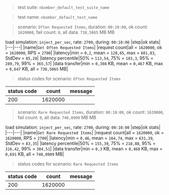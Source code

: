 > test suite: `nbomber_default_test_suite_name`

> test name: `nbomber_default_test_name`

> scenario: `Often Requested Items`, duration: `00:10:00`, ok count: `1620000`, fail count: `0`, all data: `738,5065` MB MB

load simulation: `inject_per_sec`, rate: `2700`, during: `00:10:00`
|step|ok stats|
|---|---|
|name|`Get Often Requested Items`|
|request count|all = `1620000`, ok = `1620000`, RPS = `2700`|
|latency|min = `0,2`, mean = `128,65`, max = `681,83`, StdDev = `85,28`|
|latency percentile|50% = `113,54`, 75% = `183,3`, 95% = `289,79`, 99% = `365,57`|
|data transfer|min = `0,308` KB, mean = `0,467` KB, max = `0,647` KB, all = `738,5065` MB|
> status codes for scenario: `Often Requested Items`

|status code|count|message|
|---|---|---|
|200|1620000||

> scenario: `Rare Requested Items`, duration: `00:10:00`, ok count: `1620000`, fail count: `0`, all data: `740,0909` MB MB

load simulation: `inject_per_sec`, rate: `2700`, during: `00:10:00`
|step|ok stats|
|---|---|
|name|`Get Rare Requested Items`|
|request count|all = `1620000`, ok = `1620000`, RPS = `2700`|
|latency|min = `0,46`, mean = `164,74`, max = `631,39`, StdDev = `83,35`|
|latency percentile|50% = `155,39`, 75% = `218,88`, 95% = `316,42`, 99% = `384,51`|
|data transfer|min = `0,3` KB, mean = `0,468` KB, max = `0,691` KB, all = `740,0909` MB|
> status codes for scenario: `Rare Requested Items`

|status code|count|message|
|---|---|---|
|200|1620000||

